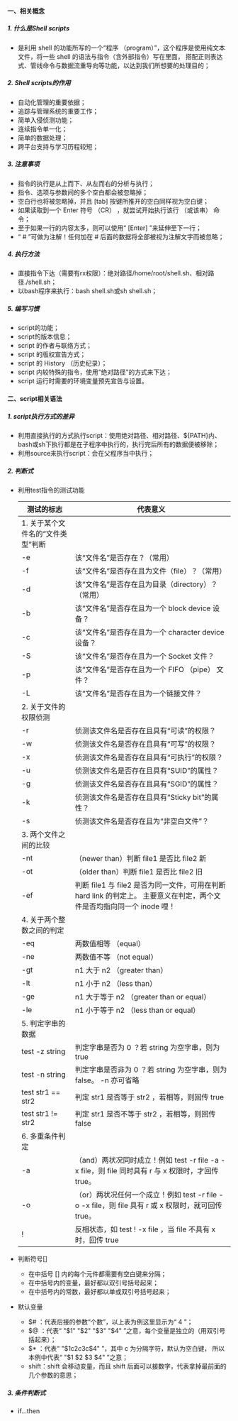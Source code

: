 #### 一、相关概念

##### 1. 什么是Shell scripts

- 是利用 shell 的功能所写的一个“程序 （program）”，这个程序是使用纯文本文件，将一些 shell 的语法与指令（含外部指令）写在里面， 搭配正则表达式、管线命令与数据流重导向等功能，以达到我们所想要的处理目的；

##### 2. Shell scripts的作用

- 自动化管理的重要依据；
- 追踪与管理系统的重要工作；
- 简单入侵侦测功能；
- 连续指令单一化；
- 简单的数据处理；
- 跨平台支持与学习历程较短；

##### 3. 注意事项

- 指令的执行是从上而下、从左而右的分析与执行；
-  指令、选项与参数间的多个空白都会被忽略掉；
- 空白行也将被忽略掉，并且 [tab] 按键所推开的空白同样视为空白键；
- 如果读取到一个 Enter 符号 （CR） ，就尝试开始执行该行 （或该串） 命令；
- 至于如果一行的内容太多，则可以使用“ \[Enter] ”来延伸至下一行；
- “ # ”可做为注解！任何加在 # 后面的数据将全部被视为注解文字而被忽略；

##### 4. 执行方法

- 直接指令下达（需要有rx权限）：绝对路径/home/root/shell.sh、相对路径./shell.sh；
- 以bash程序来执行：bash shell.sh或sh shell.sh；

##### 5. 编写习惯

- script的功能；
- script的版本信息；
- script 的作者与联络方式；
- script 的版权宣告方式；
- script 的 History （历史纪录）；
- script 内较特殊的指令，使用“绝对路径”的方式来下达；
- script 运行时需要的环境变量预先宣告与设置。

#### 二、script相关语法

##### 1. script执行方式的差异

- 利用直接执行的方式执行script：使用绝对路径、相对路径、${PATH}内、bash或sh下执行都是在子程序中执行的，执行完后所有的数据便被移除；
- 利用source来执行script：会在父程序当中执行；

##### 2. 判断式

- 利用test指令的测试功能

  | 测试的标志                        | 代表意义                                                     |
  | --------------------------------- | ------------------------------------------------------------ |
  | 1. 关于某个文件名的“文件类型”判断 |                                                              |
  | -e                                | 该“文件名”是否存在？（常用）                                 |
  | -f                                | 该“文件名”是否存在且为文件（file）？（常用）                 |
  | -d                                | 该“文件名”是否存在且为目录（directory）？（常用）            |
  | -b                                | 该“文件名”是否存在且为一个 block device 设备？               |
  | -c                                | 该“文件名”是否存在且为一个 character device 设备？           |
  | -S                                | 该“文件名”是否存在且为一个 Socket 文件？                     |
  | -p                                | 该“文件名”是否存在且为一个 FIFO （pipe） 文件？              |
  | -L                                | 该“文件名”是否存在且为一个链接文件？                         |
  | 2. 关于文件的权限侦测             |                                                              |
  | -r                                | 侦测该文件名是否存在且具有“可读”的权限？                     |
  | -w                                | 侦测该文件名是否存在且具有“可写”的权限？                     |
  | -x                                | 侦测该文件名是否存在且具有“可执行”的权限？                   |
  | -u                                | 侦测该文件名是否存在且具有“SUID”的属性？                     |
  | -g                                | 侦测该文件名是否存在且具有“SGID”的属性？                     |
  | -k                                | 侦测该文件名是否存在且具有“Sticky bit”的属性？               |
  | -s                                | 侦测该文件名是否存在且为“非空白文件”？                       |
  | 3. 两个文件之间的比较             |                                                              |
  | -nt                               | （newer than）判断 file1 是否比 file2 新                     |
  | -ot                               | （older than）判断 file1 是否比 file2 旧                     |
  | -ef                               | 判断 file1 与 file2 是否为同一文件，可用在判断 hard link 的判定上。 主要意义在判定，两个文件是否均指向同一个 inode 哩！ |
  | 4. 关于两个整数之间的判定         |                                                              |
  | -eq                               | 两数值相等 （equal）                                         |
  | -ne                               | 两数值不等 （not equal）                                     |
  | -gt                               | n1 大于 n2 （greater than）                                  |
  | -lt                               | n1 小于 n2 （less than）                                     |
  | -ge                               | n1 大于等于 n2 （greater than or equal）                     |
  | -le                               | n1 小于等于 n2 （less than or equal）                        |
  | 5. 判定字串的数据                 |                                                              |
  | test -z string                    | 判定字串是否为 0 ？若 string 为空字串，则为 true             |
  | test -n string                    | 判定字串是否非为 0 ？若 string 为空字串，则为 false。 -n 亦可省略 |
  | test str1 == str2                 | 判定 str1 是否等于 str2 ，若相等，则回传 true                |
  | test str1 != str2                 | 判定 str1 是否不等于 str2 ，若相等，则回传 false             |
  | 6. 多重条件判定                   |                                                              |
  | -a                                | （and）两状况同时成立！例如 test -r file -a -x file，则 file 同时具有 r 与 x 权限时，才回传 true。 |
  | -o                                | （or）两状况任何一个成立！例如 test -r file -o -x file，则 file 具有 r 或 x 权限时，就可回传 true。 |
  | !                                 | 反相状态，如 test ! -x file ，当 file 不具有 x 时，回传 true |

- 判断符号[]

  - 在中括号 [] 内的每个元件都需要有空白键来分隔；
  - 在中括号内的变量，最好都以双引号括号起来；
  - 在中括号内的常数，最好都以单或双引号括号起来；

- 默认变量

  - $# ：代表后接的参数“个数”，以上表为例这里显示为“ 4 ”；
  - $@ ：代表“ "$1" "$2" "$3" "$4" ”之意，每个变量是独立的（用双引号括起来）；
  - $* ：代表“ "$1c$2c$3c$4" ”，其中 c 为分隔字符，默认为空白键， 所以本例中代表“ "$1 $2 $3 $4" ”之意；
  - shift：shift 会移动变量，而且 shift 后面可以接数字，代表拿掉最前面的几个参数的意思；

##### 3. 条件判断式

- if...then

  